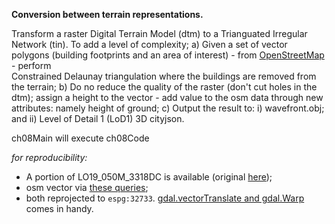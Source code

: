 **Conversion between terrain representations.**

Transform a raster Digital Terrain Model (dtm) to a Trianguated Irregular Network (tin).
To add a level of complexity; 
    a) Given a set of vector polygons (building footprints and an area of interest) - from [OpenStreetMap](https://wiki.osmfoundation.org/wiki/Main_Page) - perform  
       Constrained Delaunay triangulation where the buildings are removed from the terrain;
    b) Do no reduce the quality of the raster (don't cut holes in the dtm); assign a height to the vector - add value to the osm data through new attributes: namely 
       height of ground;
    c) Output the result to:
          i)  wavefront.obj; and
          ii) Level of Detail 1 (LoD1) 3D cityjson.
                      
 ch08Main will execute ch08Code
 
 *for reproducibility:*
 - A portion of LO19_050M_3318DC is available (original [here](http://www.ngi.gov.za/index.php/online-shop/what-is-itis-portal));
 - osm vector via [these queries](https://github.com/AdrianKriger/osm_LoD1_3Dbuildings/blob/main/osm_lod1_3dbuildingmodel_cput.ipynb);
 - both reprojected to `espg:32733`. [gdal.vectorTranslate and gdal.Warp](https://gdal.org/python/osgeo.gdal-module.html#VectorTranslateOptions) comes in handy.
       
